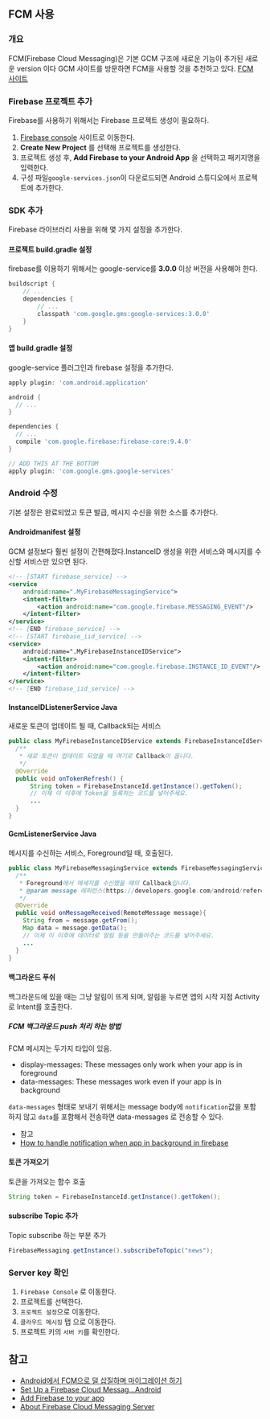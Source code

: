 ## FCM 사용
### 개요
FCM(Firebase Cloud Messaging)은 기본 GCM 구조에 새로운 기능이 추가된 새로운 version 이다
GCM 사이트를 방문하면 FCM을 사용할 것을 추천하고 있다. [FCM 사이트](https://firebase.google.com/docs/cloud-messaging/)

### Firebase 프로젝트 추가
Firebase를 사용하기 위해서는 Firebase 프로젝트 생성이 필요하다.
1. [Firebase console](https://console.firebase.google.com/) 사이트로 이동한다.
2. **Create New Project** 를 선택해 프로젝트를 생성한다.
3. 프로젝트 생성 후, **Add Firebase to your Android App** 을 선택하고 패키지명을 입력한다.
3. 구성 파일`google-services.json`이 다운로드되면 Android 스튜디오에서 프로젝트에 추가한다.

### SDK 추가
Firebase 라이브러리 사용을 위해 몇 가지 설정을 추가한다.
#### 프로젝트 build.gradle 설정
firebase를 이용하기 위해서는 google-service를  **3.0.0** 이상 버전을 사용해야 한다.
```gradle
buildscript {
    // ...
    dependencies {
        // ...
        classpath 'com.google.gms:google-services:3.0.0'
    }
}
```

#### 앱 build.gradle 설정
google-service 플러그인과 firebase 설정을 추가한다.
```gradle
apply plugin: 'com.android.application'

android {
  // ...
}

dependencies {
  // ...
  compile 'com.google.firebase:firebase-core:9.4.0'
}

// ADD THIS AT THE BOTTOM
apply plugin: 'com.google.gms.google-services'
```

### Android 수정
기본 설정은 완료되었고 토큰 발급, 메시지 수신을 위한 소스를 추가한다.
#### Androidmanifest 설정
GCM 설정보다 훨씬 설정이 간편해졌다.InstanceID 생성을 위한 서비스와 메시지를 수신할 서비스만 있으면 된다.
```xml
<!-- [START firebase_service] -->
<service
    android:name=".MyFirebaseMessagingService">
    <intent-filter>
        <action android:name="com.google.firebase.MESSAGING_EVENT"/>
    </intent-filter>
</service>
<!-- [END firebase_service] -->
<!-- [START firebase_iid_service] -->
<service>
    android:name=".MyFirebaseInstanceIDService">
    <intent-filter>
        <action android:name="com.google.firebase.INSTANCE_ID_EVENT"/>
    </intent-filter>
</service>
<!-- [END firebase_iid_service] -->

```

#### InstanceIDListenerService Java
새로운 토큰이 업데이트 될 때, Callback되는 서비스
```java
public class MyFirebaseInstanceIDService extends FirebaseInstanceIdService {
  /**
   * 새로 토큰이 업데이트 되었을 때 여기로 Callback이 옵니다.
   */
  @Override
  public void onTokenRefresh() {
      String token = FirebaseInstanceId.getInstance().getToken();
      // 이제 이 이후에 Token을 등록하는 코드를 넣어주세요.
      ...
  }
}
```

#### GcmListenerService Java
메시지를 수신하는 서비스, Foreground일 때, 호출된다.
```java
public class MyFirebaseMessagingService extends FirebaseMessagingService {
  /**
   * Foreground에서 메세지를 수신했을 때의 Callback입니다.
   * @param message 레퍼런스(https://developers.google.com/android/reference/com/google/firebase/messaging/RemoteMessage)를 참조하세요.
   */
  @Override
  public void onMessageReceived(RemoteMessage message){
    String from = message.getFrom();
    Map data = message.getData();
    // 이제 이 이후에 데이터로 알림 등을 만들어주는 코드를 넣어주세요.
    ...
  }
}
```

#### 백그라운드 푸쉬
백그라운드에 있을 때는 그냥 알림이 뜨게 되며, 알림을 누르면 앱의 시작 지점 Activity로 Intent를 호출한다.
##### FCM 백그라운드 push 처리 하는 방법
FCM 메시지는 두가지 타입이 있음.
- display-messages: These messages only work when your app is in foreground
- data-messages: These messages work even if your app is in background

`data-messages` 형태로 보내기 위해서는 message body에 `notification`값을 포함하지 않고 `data`를 포함해서 전송하면 data-messages 로 전송할 수 있다. 
- 참고
 - [How to handle notification when app in background in firebase](http://stackoverflow.com/questions/37711082/how-to-handle-notification-when-app-in-background-in-firebase)

#### 토큰 가져오기
토큰을 가져오는 함수 호출
```java
String token = FirebaseInstanceId.getInstance().getToken();
```

#### subscribe Topic 추가
Topic subscribe 하는 부분 추가
```java
FirebaseMessaging.getInstance().subscribeToTopic("news");
```

### Server key 확인
1. `Firebase Console` 로 이동한다.
2. 프로젝트를 선택한다.
3. `프로젝트 설정`으로 이동한다.
4. `클라우드 메시징` 탭 으로 이동한다.
5. 프로젝트 키의 `서버 키`를 확인한다.

## 참고
- [Android에서 FCM으로 덜 삽질하며 마이그레이션 하기](http://dev.frientrip.com/android/2016/06/03/android-gcm-to-fcm.html)
- [Set Up a Firebase Cloud Messag...Android](https://firebase.google.com/docs/cloud-messaging/android/client)
- [Add Firebase to your app](https://firebase.google.com/docs/server/setup)
- [About Firebase Cloud Messaging Server](https://firebase.google.com/docs/cloud-messaging/server)